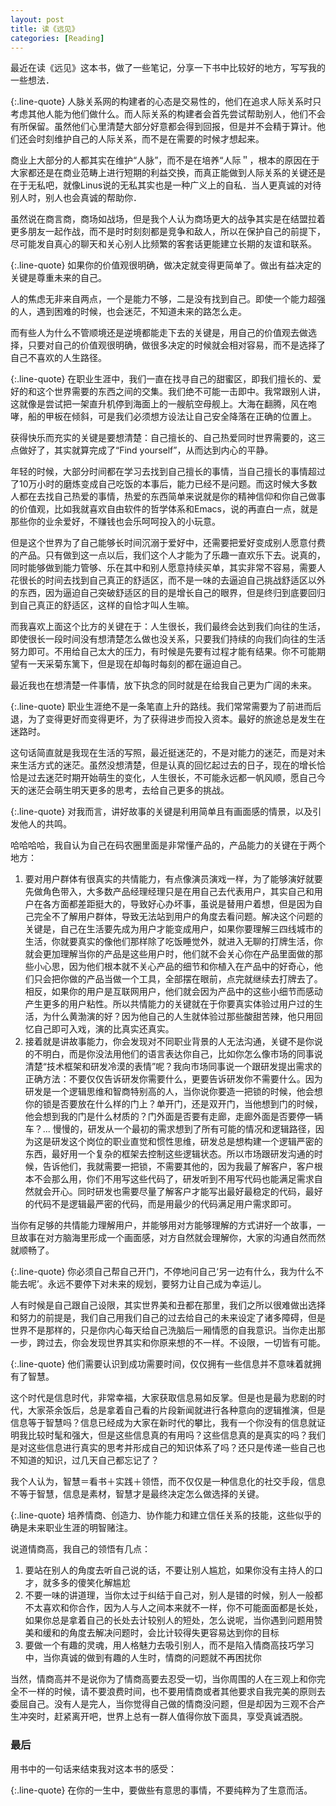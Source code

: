 ```yaml
---
layout: post
title: 读《远见》
categories: [Reading]
---
```


最近在读《远见》这本书，做了一些笔记，分享一下书中比较好的地方，写写我的一些想法．

{:.line-quote} 人脉关系网的构建者的心态是交易性的，他们在追求人际关系时只考虑其他人能为他们做什么。而人际关系的构建者会首先尝试帮助别人，他们不会有所保留。虽然他们心里清楚大部分好意都会得到回报，但是并不会精于算计。他们还会时刻维护自己的人际关系，而不是在需要的时候才想起来。

商业上大部分的人都其实在维护“人脉”，而不是在培养“人际＂，根本的原因在于大家都还是在商业范畴上进行短期的利益交换，而真正能做到人际关系的关键还是在于无私吧，就像Linus说的无私其实也是一种广义上的自私．当人更真诚的对待别人时，别人也会真诚的帮助你．

虽然说在商言商，商场如战场，但是我个人认为商场更大的战争其实是在结盟拉着更多朋友一起作战，而不是时时刻刻都是竞争和敌人，所以在保护自己的前提下，尽可能发自真心的聊天和关心别人比频繁的客套话更能建立长期的友谊和联系。

{:.line-quote} 如果你的价值观很明确，做决定就变得更简单了。做出有益决定的关键是尊重未来的自己。

人的焦虑无非来自两点，一个是能力不够，二是没有找到自己。即使一个能力超强的人，遇到困难的时候，也会迷茫，不知道未来的路怎么走。

而有些人为什么不管顺境还是逆境都能走下去的关键是，用自己的价值观去做选择，只要对自己的价值观很明确，做很多决定的时候就会相对容易，而不是选择了自己不喜欢的人生路径。

{:.line-quote} 在职业生涯中，我们一直在找寻自己的甜蜜区，即我们擅长的、爱好的和这个世界需要的东西之间的交集。我们绝不可能一击即中。我常跟别人讲，这就像是尝试把一架直升机停到海面上的一艘航空母舰上。大海在翻腾，风在咆哮，船的甲板在倾斜，可是我们必须想方设法让自己安全降落在正确的位置上。

获得快乐而充实的关键是要想清楚：自己擅长的、自己热爱同时世界需要的，这三点做好了，其实就算完成了“Find yourself”，从而达到内心的平静。

年轻的时候，大部分时间都在学习去找到自己擅长的事情，当自己擅长的事情超过了10万小时的磨炼变成自己吃饭的本事后，能力已经不是问题。而这时候大多数人都在去找自己热爱的事情，热爱的东西简单来说就是你的精神信仰和你自己做事的价值观，比如我就喜欢自由软件的哲学体系和Emacs，说的再直白一点，就是那些你的业余爱好，不赚钱也会乐呵呵投入的小玩意。

但是这个世界为了自己能够长时间沉溺于爱好中，还需要把爱好变成别人愿意付费的产品。只有做到这一点以后，我们这个人才能为了乐趣一直欢乐下去。说真的，同时能够做到能力管够、乐在其中和别人愿意持续买单，其实非常不容易，需要人花很长的时间去找到自己真正的舒适区，而不是一味的去逼迫自己挑战舒适区以外的东西，因为逼迫自己突破舒适区的目的是增长自己的眼界，但是终归到底要回归到自己真正的舒适区，这样的自恰才叫人生嘛。

而我喜欢上面这个比方的关键在于：人生很长，我们最终会达到我们向往的生活，即使很长一段时间没有想清楚怎么做也没关系，只要我们持续的向我们向往的生活努力即可。不用给自己太大的压力，有时候是先要有过程才能有结果。你不可能期望有一天采菊东篱下，但是现在却每时每刻的都在逼迫自己。

最近我也在想清楚一件事情，放下执念的同时就是在给我自己更为广阔的未来。

{:.line-quote} 职业生涯绝不是一条笔直上升的路线。我们常常需要为了前进而后退，为了变得更好而变得更坏，为了获得进步而投入资本。最好的旅途总是发生在迷路时。

这句话简直就是我现在生活的写照，最近挺迷茫的，不是对能力的迷茫，而是对未来生活方式的迷茫。虽然没想清楚，但是认真的回忆起过去的日子，现在的增长恰恰是过去迷茫时期开始萌生的变化，人生很长，不可能永远都一帆风顺，愿自己今天的迷茫会萌生明天更多的思考，去给自己更多的挑战。

{:.line-quote}
对我而言，讲好故事的关键是利用简单且有画面感的情景，以及引发他人的共鸣。

哈哈哈哈，我自认为自己在码农圈里面是非常懂产品的，产品能力的关键在于两个地方：
1. 要对用户群体有很真实的共情能力，有点像演员演戏一样，为了能够演好就要先做角色带入，大多数产品经理经理只是在用自己去代表用户，其实自己和用户在各方面都差距挺大的，导致好心办坏事，虽说是替用户着想，但是因为自己完全不了解用户群体，导致无法站到用户的角度去看问题。解决这个问题的关键是，自己在生活要先成为用户才能变成用户，如果你要理解三四线城市的生活，你就要真实的像他们那样除了吃饭睡觉外，就进入无聊的打牌生活，你就会更加理解当你的产品是这些用户时，他们就不会关心你在产品里面做的那些小心思，因为他们根本就不关心产品的细节和你植入在产品中的好奇心，他们只会把你做的产品当做一个工具，全部摆在眼前，点完就继续去打牌去了。相反，如果你的用户是互联网用户，他们就会因为产品中的这些小细节而感动产生更多的用户粘性。所以共情能力的关键就在于你要真实体验过用户过的生活，为什么黄渤演的好？因为他自己的人生就体验过那些酸甜苦辣，他只用回忆自己即可入戏，演的比真实还真实。
2. 接着就是讲故事能力，你会发现对不同职业背景的人无法沟通，关键不是你说的不明白，而是你没法用他们的语言表达你自己，比如你怎么像市场的同事说清楚“技术框架和研发冷漠的表情”呢？我向市场同事说一个跟研发提出需求的正确方法：不要仅仅告诉研发你需要什么，更要告诉研发你不需要什么。因为研发是一个逻辑思维和智商特别高的人，当你说你要造一把锁的时候，他会想你的锁是否要放在什么样的门上？单开门，还是双开门，当他想到门的时候，他会想到我的门是什么材质的？门外面是否要有走廊，走廊外面是否要停一辆车？... 慢慢的，研发从一个最初的需求想到了所有可能的情况和逻辑路径，因为这是研发这个岗位的职业直觉和惯性思维，研发总是想构建一个逻辑严密的东西，最好用一个复杂的框架去控制这些逻辑状态。所以市场跟研发沟通的时候，告诉他们，我就需要一把锁，不需要其他的，因为我最了解客户，客户根本不会那么用，你们不用写这些代码了，研发听到不用写代码也能满足需求自然就会开心。同时研发也需要尽量了解客户才能写出最好最稳定的代码，最好的代码不是逻辑最严密的代码，而是用最少的代码满足用户需求即可。


当你有足够的共情能力理解用户，并能够用对方能够理解的方式讲好一个故事，一旦故事在对方脑海里形成一个画面感，对方自然就会理解你，大家的沟通自然而然就顺畅了。

{:.line-quote} 你必须自己帮自己开门，不停地问自己‘另一边有什么，我为什么不能去呢’。永远不要停下对未来的规划，要努力让自己成为幸运儿。

人有时候是自己跟自己设限，其实世界美和丑都在那里，我们之所以很难做出选择和努力的前提是，我们自己用我们自己的过去给自己的未来设定了诸多障碍，但是世界不是那样的，只是你内心每天给自己洗脑后一厢情愿的自我意识。当你走出那一步，跨过去，你会发现世界其实和你原来想的不一样。不设限，一切皆有可能。

{:.line-quote} 他们需要认识到成功需要时间，仅仅拥有一些信息并不意味着就拥有了智慧。

这个时代是信息时代，非常幸福，大家获取信息易如反掌。但是也是最为悲剧的时代，大家茶余饭后，总是拿着自己看的片段新闻就进行各种意向的逻辑推演，但是信息等于智慧吗？信息已经成为大家在新时代的攀比，我有一个你没有的信息就证明我比较时髦和强大，但是这些信息真的有用吗？这些信息真的是真实的吗？我们是对这些信息进行真实的思考并形成自己的知识体系了吗？还只是传递一些自己也不知道的知识，过几天自己都忘记了？

我个人认为，智慧＝看书＋实践＋领悟，而不仅仅是一种信息化的社交手段，信息不等于智慧，信息是素材，智慧才是最终决定怎么做选择的关键。

{:.line-quote}
培养情商、创造力、协作能力和建立信任关系的技能，这些似乎的确是未来职业生涯的明智赌注。

说道情商高，我自己的领悟有几点：
1. 要站在别人的角度去听自己说的话，不要让别人尴尬，如果你没有主持人的口才，就多多的傻笑化解尴尬
2. 不要一味的讲道理，当你太过于纠结于自己对，别人是错的时候，别人一般都不太喜欢和你合作，因为人与人之间本来就不一样，你不可能面面都是长处，如果你总是拿着自己的长处去计较别人的短处，怎么说呢，当你遇到问题用赞美和缓和的角度去解决问题时，会比计较得失更容易达到你的目标
3. 要做一个有趣的灵魂，用人格魅力去吸引别人，而不是陷入情商高技巧学习中，当你真诚的做到有趣的人生时，情商的问题就不再困扰你

当然，情商高并不是说你为了情商高要去忍受一切，当你周围的人在三观上和你完全不一样的时候，请不要浪费时间，也不要用情商或者其他要求自我完美的原则去委屈自己。没有人是完人，当你觉得自己做的情商没问题，但是却因为三观不合产生冲突时，赶紧离开吧，世界上总有一群人值得你放下面具，享受真诚洒脱。

### 最后
用书中的一句话来结束我对这本书的感受：

{:.line-quote}
在你的一生中，要做些有意思的事情，不要纯粹为了生意而活。
